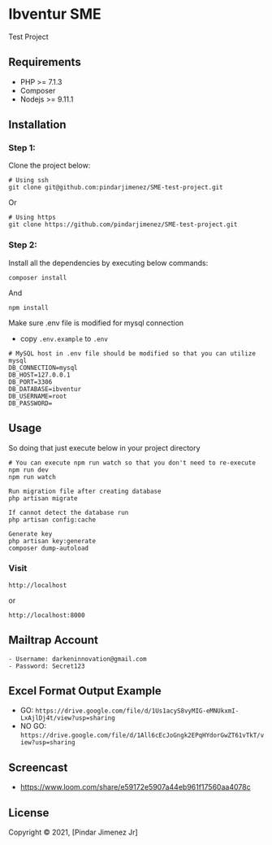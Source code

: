 # Ibventur SME 

Test Project

## Requirements
* PHP >= 7.1.3
* Composer
* Nodejs >= 9.11.1

## Installation

### Step 1:

Clone the project below:

```
# Using ssh
git clone git@github.com:pindarjimenez/SME-test-project.git
```
Or
```
# Using https
git clone https://github.com/pindarjimenez/SME-test-project.git
```

### Step 2:

Install all the dependencies by executing below commands:

```
composer install
```

And

```
npm install
```

Make sure .env file is modified for mysql connection
- copy `.env.example` to `.env`

```
# MySQL host in .env file should be modified so that you can utilize mysql
DB_CONNECTION=mysql
DB_HOST=127.0.0.1
DB_PORT=3306
DB_DATABASE=ibventur
DB_USERNAME=root
DB_PASSWORD=
```

## Usage
So doing that just execute below in your project directory

```
# You can execute npm run watch so that you don't need to re-execute npm run dev
npm run watch
```

```
Run migration file after creating database
php artisan migrate

If cannot detect the database run
php artisan config:cache
```

```
Generate key
php artisan key:generate
composer dump-autoload
```

### Visit
```
http://localhost
```

or

```
http://localhost:8000
```

## Mailtrap Account
```
- Username: darkeninnovation@gmail.com
- Password: Secret123
```

## Excel Format Output Example
- GO: `https://drive.google.com/file/d/1Us1acyS8vyMIG-eMNUkxmI-LxAjlDj4t/view?usp=sharing`
- NO GO: `https://drive.google.com/file/d/1All6cEcJoGngk2EPqHYdorGwZT61vTkT/view?usp=sharing`


## Screencast
- https://www.loom.com/share/e59172e5907a44eb961f17560aa4078c

## License
Copyright © 2021, [Pindar Jimenez Jr]